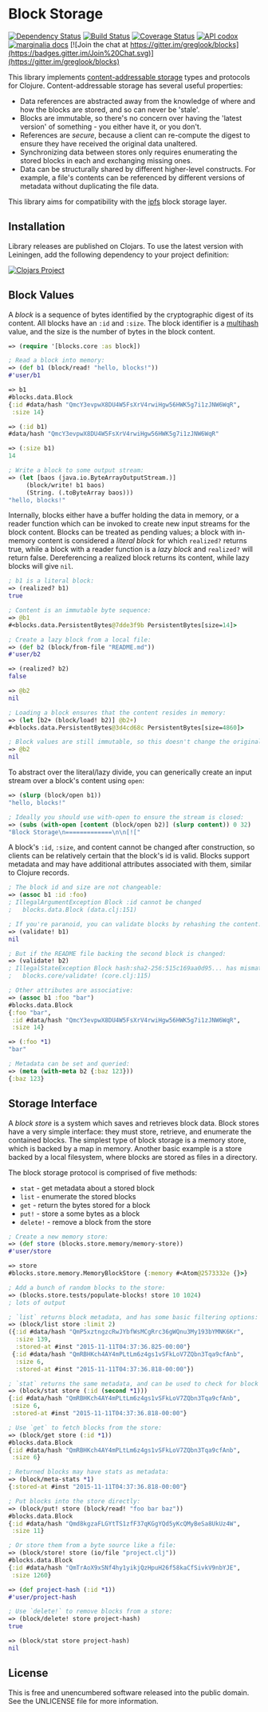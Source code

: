 Block Storage
=============

[![Dependency Status](https://www.versioneye.com/user/projects/5639b2761d47d40015000018/badge.svg?style=flat)](https://www.versioneye.com/user/projects/5639b2761d47d40015000018)
[![Build Status](https://travis-ci.org/greglook/blocks.svg?branch=develop)](https://travis-ci.org/greglook/blocks)
[![Coverage Status](https://coveralls.io/repos/greglook/blocks/badge.svg?branch=develop&service=github)](https://coveralls.io/github/greglook/blocks?branch=develop)
[![API codox](http://b.repl.ca/v1/doc-API-blue.png)](https://greglook.github.io/blocks/api/)
[![marginalia docs](http://b.repl.ca/v1/doc-marginalia-blue.png)](https://greglook.github.io/blocks/marginalia/uberdoc.html)
[![Join the chat at https://gitter.im/greglook/blocks](https://badges.gitter.im/Join%20Chat.svg)](https://gitter.im/greglook/blocks)

This library implements [content-addressable storage](https://en.wikipedia.org/wiki/Content-addressable_storage)
types and protocols for Clojure. Content-addressable storage has several useful properties:

- Data references are abstracted away from the knowledge of where and how the
  blocks are stored, and so can never be 'stale'.
- Blocks are immutable, so there's no concern over having the 'latest version'
  of something - you either have it, or you don't.
- References are _secure_, because a client can re-compute the digest to ensure
  they have received the original data unaltered.
- Synchronizing data between stores only requires enumerating the stored blocks
  in each and exchanging missing ones.
- Data can be structurally shared by different higher-level constructs. For
  example, a file's contents can be referenced by different versions of
  metadata without duplicating the file data.

This library aims for compatibility with the [ipfs](//ipfs.io) block storage
layer.

## Installation

Library releases are published on Clojars. To use the latest version with
Leiningen, add the following dependency to your project definition:

[![Clojars Project](http://clojars.org/mvxcvi/blocks/latest-version.svg)](http://clojars.org/mvxcvi/blocks)

## Block Values

A _block_ is a sequence of bytes identified by the cryptographic digest of its
content. All blocks have an `:id` and `:size`. The block identifier is a
[multihash](//github.com/greglook/clj-multihash) value, and the size is the
number of bytes in the block content.

```clojure
=> (require '[blocks.core :as block])

; Read a block into memory:
=> (def b1 (block/read! "hello, blocks!"))
#'user/b1

=> b1
#blocks.data.Block
{:id #data/hash "QmcY3evpwX8DU4W5FsXrV4rwiHgw56HWK5g7i1zJNW6WqR",
 :size 14}

=> (:id b1)
#data/hash "QmcY3evpwX8DU4W5FsXrV4rwiHgw56HWK5g7i1zJNW6WqR"

=> (:size b1)
14

; Write a block to some output stream:
=> (let [baos (java.io.ByteArrayOutputStream.)]
     (block/write! b1 baos)
     (String. (.toByteArray baos)))
"hello, blocks!"
```

Internally, blocks either have a buffer holding the data in memory, or a reader
function which can be invoked to create new input streams for the block content.
Blocks can be treated as pending values; a block with in-memory content is
considered a _literal block_ for which `realized?` returns true, while a block
with a reader function is a _lazy block_ and `realized?` will return false.
Dereferencing a realized block returns its content, while lazy blocks will give
`nil`.

```clojure
; b1 is a literal block:
=> (realized? b1)
true

; Content is an immutable byte sequence:
=> @b1
#<blocks.data.PersistentBytes@7dde3f9b PersistentBytes[size=14]>

; Create a lazy block from a local file:
=> (def b2 (block/from-file "README.md"))
#'user/b2

=> (realized? b2)
false

=> @b2
nil

; Loading a block ensures that the content resides in memory:
=> (let [b2+ (block/load! b2)] @b2+)
#<blocks.data.PersistentBytes@3d4cd68c PersistentBytes[size=4860]>

; Block values are still immutable, so this doesn't change the original block:
=> @b2
nil
```

To abstract over the literal/lazy divide, you can generically create an input
stream over a block's content using `open`:

```clojure
=> (slurp (block/open b1))
"hello, blocks!"

; Ideally you should use with-open to ensure the stream is closed:
=> (subs (with-open [content (block/open b2)] (slurp content)) 0 32)
"Block Storage\n=============\n\n[!["
```

A block's `:id`, `:size`, and content cannot be changed after construction, so
clients can be relatively certain that the block's id is valid. Blocks support
metadata and may have additional attributes associated with them, similar to
Clojure records.

```clojure
; The block id and size are not changeable:
=> (assoc b1 :id :foo)
; IllegalArgumentException Block :id cannot be changed
;   blocks.data.Block (data.clj:151)

; If you're paranoid, you can validate blocks by rehashing the content:
=> (validate! b1)
nil

; But if the README file backing the second block is changed:
=> (validate! b2)
; IllegalStateException Block hash:sha2-256:515c169aa0d95... has mismatched content
;   blocks.core/validate! (core.clj:115)

; Other attributes are associative:
=> (assoc b1 :foo "bar")
#blocks.data.Block
{:foo "bar",
 :id #data/hash "QmcY3evpwX8DU4W5FsXrV4rwiHgw56HWK5g7i1zJNW6WqR",
 :size 14}

=> (:foo *1)
"bar"

; Metadata can be set and queried:
=> (meta (with-meta b2 {:baz 123}))
{:baz 123}
```

## Storage Interface

A _block store_ is a system which saves and retrieves block data. Block stores
have a very simple interface: they must store, retrieve, and enumerate the
contained blocks. The simplest type of block storage is a memory store, which is
backed by a map in memory. Another basic example is a store backed by a local
filesystem, where blocks are stored as files in a directory.

The block storage protocol is comprised of five methods:
- `stat` - get metadata about a stored block
- `list` - enumerate the stored blocks
- `get` - return the bytes stored for a block
- `put!` - store a some bytes as a block
- `delete!` - remove a block from the store

```clojure
; Create a new memory store:
=> (def store (blocks.store.memory/memory-store))
#'user/store

=> store
#blocks.store.memory.MemoryBlockStore {:memory #<Atom@2573332e {}>}

; Add a bunch of random blocks to the store:
=> (blocks.store.tests/populate-blocks! store 10 1024)
; lots of output

; `list` returns block metadata, and has some basic filtering options:
=> (block/list store :limit 2)
({:id #data/hash "QmP5xztngzcRwJYbfWsMCgRrc36gWQnu3My193bYMNK6Kr",
  :size 139,
  :stored-at #inst "2015-11-11T04:37:36.825-00:00"}
 {:id #data/hash "QmRBHKch4AY4mPLtLm6z4gs1vSFkLoV7ZQbn3Tqa9cfAnb",
  :size 6,
  :stored-at #inst "2015-11-11T04:37:36.818-00:00"})

; `stat` returns the same metadata, and can be used to check for block existence:
=> (block/stat store (:id (second *1)))
{:id #data/hash "QmRBHKch4AY4mPLtLm6z4gs1vSFkLoV7ZQbn3Tqa9cfAnb",
 :size 6,
 :stored-at #inst "2015-11-11T04:37:36.818-00:00"}

; Use `get` to fetch blocks from the store:
=> (block/get store (:id *1))
#blocks.data.Block
{:id #data/hash "QmRBHKch4AY4mPLtLm6z4gs1vSFkLoV7ZQbn3Tqa9cfAnb",
 :size 6}

; Returned blocks may have stats as metadata:
=> (block/meta-stats *1)
{:stored-at #inst "2015-11-11T04:37:36.818-00:00"}

; Put blocks into the store directly:
=> (block/put! store (block/read! "foo bar baz"))
#blocks.data.Block
{:id #data/hash "Qmd8kgzaFLGYtTS1zfF37qKGgYQd5yKcQMyBeSa8UkUz4W",
 :size 11}

; Or store them from a byte source like a file:
=> (block/store! store (io/file "project.clj"))
#blocks.data.Block
{:id #data/hash "QmTrAoX9xSNf4hy1yikjQzHpuH26f58kaCfSivkV9nbYJE",
 :size 1260}

=> (def project-hash (:id *1))
#'user/project-hash

; Use `delete!` to remove blocks from a store:
=> (block/delete! store project-hash)
true

=> (block/stat store project-hash)
nil
```

## License

This is free and unencumbered software released into the public domain.
See the UNLICENSE file for more information.
